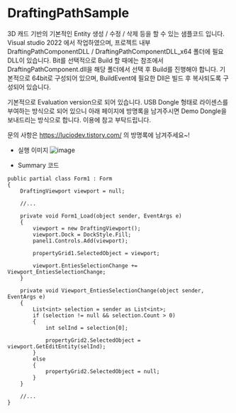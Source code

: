 # DraftingPathSample

3D 캐드 기반의 기본적인 Entity 생성 / 수정 / 삭제 등을 할 수 있는 샘플코드 입니다. Visual studio 2022 에서 작업하였으며, 프로젝트 내부 DraftingPathComponentDLL / DraftingPathComponentDLL_x64 폴더에 필요 DLL이 있습니다. Bit를 선택적으로 Build 할 때에는 참조에서 DraftingPathComponent.dll을 해당 폴더에서 선택 후 Build를 진행해야 합니다. 기본적으로 64bit로 구성되어 있으며, BuildEvent에 필요한 Dll은 빌드 후 복사되도록 구성되어 있습니다.

기본적으로 Evaluation version으로 되어 있습니다. USB Dongle 형태로 라이센스를 부여하는 방식으로 되어 있으니 아래 페이지에 방명록을 남겨주시면 Demo Dongle을 보내드리는 방식으로 합니다. 이용에 참고 부탁드립니다.

문의 사항은 https://luciodev.tistory.com/ 의 방명록에 남겨주세요~!



- 실행 이미지
![image](https://user-images.githubusercontent.com/122073722/216888476-0b73c660-81c8-4d85-9dcf-84819841251f.png)


- Summary 코드
```CSharp
public partial class Form1 : Form
{
    DraftingViewport viewport = null;

    //...

    private void Form1_Load(object sender, EventArgs e)
    {
        viewport = new DraftingViewport();
        viewport.Dock = DockStyle.Fill;
        panel1.Controls.Add(viewport);

        propertyGrid1.SelectedObject = viewport;

        viewport.EntiesSelectionChange += Viewport_EntiesSelectionChange;
    }

    private void Viewport_EntiesSelectionChange(object sender, EventArgs e)
    {
        List<int> selection = sender as List<int>;
        if (selection != null && selection.Count > 0)
        {
            int selInd = selection[0];

            propertyGrid2.SelectedObject = viewport.GetEditEntity(selInd);
        }
        else
        {
            propertyGrid2.SelectedObject = null;
        }
    }

    //...
}
```
